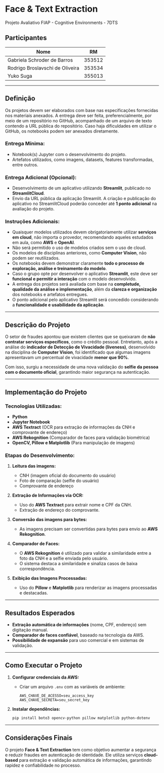 # Face & Text Extraction
Projeto Avaliativo FIAP - Cognitive Environments - 7DTS

## Participantes

| Nome                                 | RM     |
|--------------------------------------|--------|
| Gabriela Schroder de Barros         | 353512 |
| Rodrigo Broslavschi de Oliveira      | 353534 |
| Yuko Suga                            | 355013 |

---

## Definição

Os projetos devem ser elaborados com base nas especificações fornecidas nos materiais anexados.
A entrega deve ser feita, preferencialmente, por meio de um repositório no GitHub, acompanhado de um arquivo de texto contendo a URL pública do repositório. Caso haja dificuldades em utilizar o GitHub, os notebooks podem ser anexados diretamente.

### Entrega Mínima:
- Notebook(s) Jupyter com o desenvolvimento do projeto.
- Artefatos utilizados, como imagens, datasets, features transformadas, entre outros.

### Entrega Adicional (Opcional):
- Desenvolvimento de um aplicativo utilizando **Streamlit**, publicado no **StreamlitCloud**.
- Envio da URL pública da aplicação Streamlit. A criação e publicação do aplicativo no StreamlitCloud poderão conceder até **1 ponto adicional** na avaliação do projeto.

### Instruções Adicionais:
- Quaisquer modelos utilizados devem obrigatoriamente utilizar **serviços em cloud**, não importa o provedor, recomendando aqueles estudados em aula, como **AWS** e **OpenAI**.
- Não será permitido o uso de modelos criados sem o uso de cloud.
- Os modelos de disciplinas anteriores, como **Computer Vision**, não podem ser reutilizados.
- Os notebooks devem demonstrar claramente **todo o processo de exploração, análise e treinamento do modelo**.
- Caso o grupo opte por desenvolver o aplicativo **Streamlit**, este deve ser **funcional e permitir a interação** com o modelo desenvolvido.
- A entrega dos projetos será avaliada com base na **completude, qualidade da análise e implementação**, além da **clareza e organização** dos notebooks e artefatos entregues.
- O ponto adicional pelo aplicativo Streamlit será concedido considerando a **funcionalidade e usabilidade da aplicação**.

---

## Descrição do Projeto

O setor de fraudes apontou que existem clientes que se queixaram de **não contratar serviços específicos**, como o crédito pessoal. Entretanto, após a análise do **indicador de Detecção de Vivacidade (liveness)**, desenvolvido na disciplina de **Computer Vision**, foi identificado que algumas imagens apresentavam um percentual de vivacidade **menor que 90%**.

Com isso, surgiu a necessidade de uma nova validação do **selfie da pessoa com o documento oficial**, garantindo maior segurança na autenticação.

---

## Implementação do Projeto

### Tecnologias Utilizadas:
- **Python**
- **Jupyter Notebook**
- **AWS Textract** (OCR para extração de informações da CNH e comprovante de endereço)
- **AWS Rekognition** (Comparador de faces para validação biométrica)
- **OpenCV, Pillow e Matplotlib** (Para manipulação de imagens)

### Etapas do Desenvolvimento:

1. **Leitura das imagens:**
   - CNH (imagem oficial do documento do usuário)
   - Foto de comparação (selfie do usuário)
   - Comprovante de endereço

2. **Extração de Informações via OCR:**
   - Uso do **AWS Textract** para extrair nome e CPF da CNH.
   - Extração de endereço do comprovante.

3. **Conversão das imagens para bytes:**
   - As imagens precisam ser convertidas para bytes para envio ao **AWS Rekognition**.

4. **Comparador de Faces:**
   - O **AWS Rekognition** é utilizado para validar a similaridade entre a foto da CNH e a selfie enviada pelo usuário.
   - O sistema destaca a similaridade e sinaliza casos de baixa correspondência.

5. **Exibição das Imagens Processadas:**
   - Uso do **Pillow** e **Matplotlib** para renderizar as imagens processadas e destacadas.

---

## Resultados Esperados
- **Extração automática de informações** (nome, CPF, endereço) sem digitação manual.
- **Comparador de faces confiável**, baseado na tecnologia da AWS.
- **Possibilidade de expansão** para uso comercial e em sistemas de validação.

---

## Como Executar o Projeto

1. **Configurar credenciais da AWS:**
   - Criar um arquivo `.env` com as variáveis de ambiente:
     ```env
     AWS_CHAVE_DE_ACESSO=seu_access_key
     AWS_CHAVE_SECRETA=seu_secret_key
     ```

2. **Instalar dependências:**
   ```bash
   pip install boto3 opencv-python pillow matplotlib python-dotenv
   ```

---

## Considerações Finais
O projeto **Face & Text Extraction** tem como objetivo aumentar a segurança e reduzir fraudes em autenticação de identidade. Ele utiliza serviços **cloud-based** para extração e validação automática de informações, garantindo rapidez e confiabilidade no processo.

